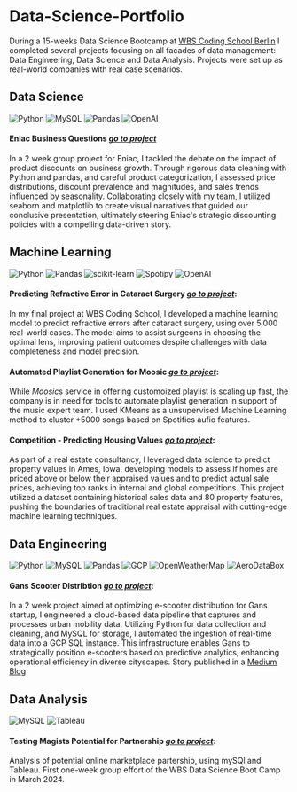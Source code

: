 # Data-Science-Portfolio

During a 15-weeks Data Science Bootcamp at [WBS Coding School Berlin](https://www.wbscodingschool.com/data-science-bootcamp/) I completed several projects focusing on all facades of data management: Data Engineering, Data Science and Data Analysis. Projects were set up as real-world companies with real case scenarios. 


## Data Science
![Python](https://img.shields.io/badge/Python-3776AB?style=for-the-badge&logo=python&logoColor=white)
![MySQL](https://img.shields.io/badge/MySQL-00000F?style=for-the-badge&logo=mysql&logoColor=white)
![Pandas](https://img.shields.io/badge/pandas-%23150458.svg?style=for-the-badge&logo=pandas&logoColor=white)
![OpenAI](https://img.shields.io/badge/OpenAI-412991?style=for-the-badge&logo=openai&logoColor=white)


#### Eniac Business Questions [*go to project*](https://github.com/mathlamm/Data-Science-Portfolio/tree/main/Data%20Science/Eniac%20Cleaning%20Analysis)  

In a 2 week group project for Eniac, I tackled the debate on the impact of product discounts on business growth. Through rigorous data cleaning with Python and pandas, and careful product categorization, I assessed price distributions, discount prevalence and magnitudes, and sales trends influenced by seasonality. Collaborating closely with my team, I utilized seaborn and matplotlib to create visual narratives that guided our conclusive presentation, ultimately steering Eniac's strategic discounting policies with a compelling data-driven story.



## Machine Learning
![Python](https://img.shields.io/badge/Python-3776AB?style=for-the-badge&logo=python&logoColor=white)
![Pandas](https://img.shields.io/badge/pandas-%23150458.svg?style=for-the-badge&logo=pandas&logoColor=white)
![scikit-learn](https://img.shields.io/badge/scikit--learn-F7931E?style=for-the-badge&logo=scikit-learn&logoColor=white)
![Spotipy](https://img.shields.io/badge/Spotipy-1DB954?style=for-the-badge&logo=spotify&logoColor=white)
![OpenAI](https://img.shields.io/badge/OpenAI-412991?style=for-the-badge&logo=openai&logoColor=white)

#### Predicting Refractive Error in Cataract Surgery [*go to project*](https://github.com/mathlamm/Data-Science-Portfolio/tree/main/Machine%20Learning/Clinical%20Data%20-%20Predicting%20Cataract%20Lens%20Power%20in%20Cataract%20Surgery):  

In my final project at WBS Coding School, I developed a machine learning model to predict refractive errors after cataract surgery, using over 5,000 real-world cases. The model aims to assist surgeons in choosing the optimal lens, improving patient outcomes despite challenges with data completeness and model precision.

#### Automated Playlist Generation for Moosic [*go to project*](https://github.com/mathlamm/Data-Science-Portfolio/tree/main/Machine%20Learning/Moosic%20-%20Automated%20Playlist%20Generation):  

While *Moosic*s service in offering customoized playlist is scaling up fast, the company is in need for tools to automate playlist generation in support of the music expert team. I used KMeans as a unsupervised Machine Learning method to cluster +5000 songs based on Spotifies aufio features. 

#### Competition - Predicting Housing Values [*go to project*](https://github.com/mathlamm/Data-Science-Portfolio/tree/main/Machine%20Learning/Competition%20-%20Predicting%20Housing%20Values):  


As part of a real estate consultancy, I leveraged data science to predict property values in Ames, Iowa, developing models to assess if homes are priced above or below their appraised values and to predict actual sale prices, achieving top ranks in internal and global competitions. This project utilized a dataset containing historical sales data and 80 property features, pushing the boundaries of traditional real estate appraisal with cutting-edge machine learning techniques.




## Data Engineering
![Python](https://img.shields.io/badge/Python-3776AB?style=for-the-badge&logo=python&logoColor=white)
![MySQL](https://img.shields.io/badge/MySQL-00000F?style=for-the-badge&logo=mysql&logoColor=white)
![Pandas](https://img.shields.io/badge/pandas-%23150458.svg?style=for-the-badge&logo=pandas&logoColor=white)
![GCP](https://img.shields.io/badge/GCP-4285F4?style=for-the-badge&logo=google-cloud&logoColor=white)
![OpenWeatherMap](https://img.shields.io/badge/OpenWeatherMap-F7A600?style=for-the-badge&logo=openweathermap&logoColor=white)
![AeroDataBox](https://img.shields.io/badge/AeroDataBox-007D8A?style=for-the-badge&logo=airplane&logoColor=white)


#### Gans Scooter Distribtion [*go to project*](https://github.com/mathlamm/Data-Science-Portfolio/tree/main/Data%20Engineering/Gans%20Scooter%20Demand): 

In a 2 week project aimed at optimizing e-scooter distribution for Gans startup, I engineered a cloud-based data pipeline that captures and processes urban mobility data. Utilizing Python for data collection and cleaning, and MySQL for storage, I automated the ingestion of real-time data into a GCP SQL instance. This infrastructure enables Gans to strategically position e-scooters based on predictive analytics, enhancing operational efficiency in diverse cityscapes.
Story published in a [Medium Blog](https://medium.com/@nix-niemand/a-strong-alliance-mysql-and-python-195708ef880a)



## Data Analysis
![MySQL](https://img.shields.io/badge/MySQL-00000F?style=for-the-badge&logo=mysql&logoColor=white)
![Tableau](https://img.shields.io/badge/Tableau-E97627?style=for-the-badge&logo=Tableau&logoColor=white)

#### Testing Magists Potential for Partnership [*go to project*](https://github.com/mathlamm/Data-Science-Portfolio/tree/main/Data%20Analysis/Magist%20Analysis):  

Analysis of potential online marketplace partership, using mySQl and Tableau. First one-week group effort of the WBS Data Science Boot Camp in March 2024.
